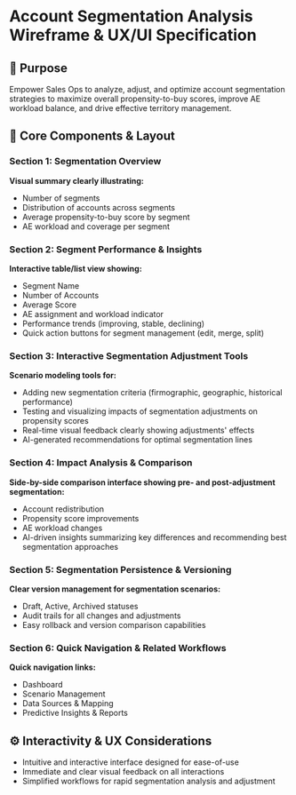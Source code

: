 # Account Segmentation Analysis Wireframe & UX/UI Specification

## 🎯 Purpose

Empower Sales Ops to analyze, adjust, and optimize account segmentation strategies to maximize overall propensity-to-buy scores, improve AE workload balance, and drive effective territory management.

## 📌 Core Components & Layout

### Section 1: Segmentation Overview

**Visual summary clearly illustrating:**
- Number of segments
- Distribution of accounts across segments
- Average propensity-to-buy score by segment
- AE workload and coverage per segment

### Section 2: Segment Performance & Insights

**Interactive table/list view showing:**
- Segment Name
- Number of Accounts
- Average Score
- AE assignment and workload indicator
- Performance trends (improving, stable, declining)
- Quick action buttons for segment management (edit, merge, split)

### Section 3: Interactive Segmentation Adjustment Tools

**Scenario modeling tools for:**
- Adding new segmentation criteria (firmographic, geographic, historical performance)
- Testing and visualizing impacts of segmentation adjustments on propensity scores
- Real-time visual feedback clearly showing adjustments' effects
- AI-generated recommendations for optimal segmentation lines

### Section 4: Impact Analysis & Comparison

**Side-by-side comparison interface showing pre- and post-adjustment segmentation:**
- Account redistribution
- Propensity score improvements
- AE workload changes
- AI-driven insights summarizing key differences and recommending best segmentation approaches

### Section 5: Segmentation Persistence & Versioning

**Clear version management for segmentation scenarios:**
- Draft, Active, Archived statuses
- Audit trails for all changes and adjustments
- Easy rollback and version comparison capabilities

### Section 6: Quick Navigation & Related Workflows

**Quick navigation links:**
- Dashboard
- Scenario Management
- Data Sources & Mapping
- Predictive Insights & Reports

## ⚙️ Interactivity & UX Considerations

- Intuitive and interactive interface designed for ease-of-use
- Immediate and clear visual feedback on all interactions
- Simplified workflows for rapid segmentation analysis and adjustment